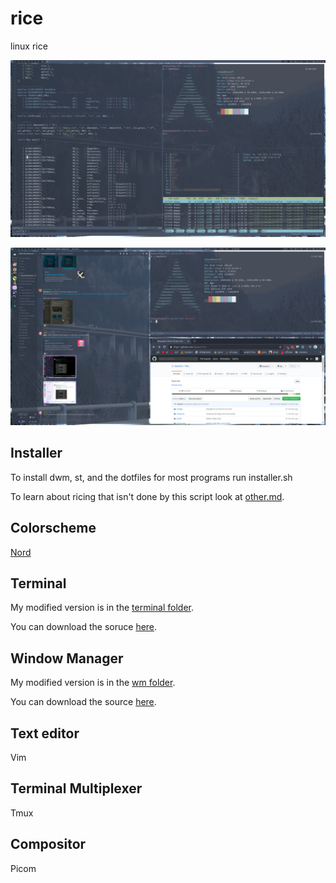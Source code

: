 # rice
linux rice

[![](resources/tmux.jpg?raw=true)](resources/tmux.png?raw=true)

[![](resources/windows.jpg?raw=true)](resources/windows.png?raw=true)

## Installer

To install dwm, st, and the dotfiles for most programs run installer.sh

To learn about ricing that isn't done by this script look at [other.md](https://github.com/depsterr/rice/tree/master/other.md).

## Colorscheme

[Nord](https://www.nordtheme.com/)

## Terminal

My modified version is in the [terminal folder](https://github.com/depsterr/rice/tree/master/terminal/st).

You can download the soruce [here](http://st.suckless.org/).

## Window Manager

My modified version is in the [wm folder](https://github.com/depsterr/rice/tree/master/wm/dwm).

You can download the source [here](http://dwm.suckless.org/).

## Text editor

Vim

## Terminal Multiplexer

Tmux

## Compositor

Picom
